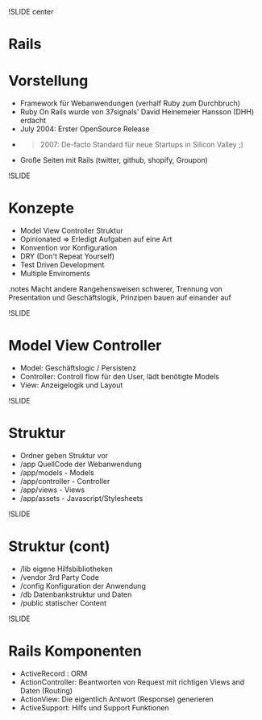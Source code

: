 !SLIDE center
# Rails

<!SLIDE small>
# Vorstellung 
 * Framework für Webanwendungen (verhalf Ruby zum Durchbruch)
 * Ruby On Rails wurde von 37signals' David Heinemeier Hansson (DHH) erdacht
 * July 2004: Erster OpenSource Release
 * > 2007: De-facto Standard für neue Startups in Silicon Valley ;)
 * Große Seiten mit Rails (twitter, github, shopify, Groupon)
 
!SLIDE
# Konzepte
  * Model View Controller Struktur
  * Opinionated => Erledigt Aufgaben auf eine Art
  * Konvention vor Konfiguration
  * DRY (Don't Repeat Yourself)
  * Test Driven Development
  * Multiple Enviroments
  
.notes Macht andere Rangehensweisen schwerer, Trennung von Presentation und Geschäftslogik, Prinzipen bauen auf einander auf

!SLIDE
# Model View Controller
  * Model: Geschäftslogic / Persistenz
  * Controller: Controll flow für den User, lädt benötigte Models
  * View: Anzeigelogik und Layout

!SLIDE
# Struktur
  * Ordner geben Struktur vor
  * /app QuellCode der Webanwendung
  * /app/models - Models
  * /app/controller - Controller
  * /app/views - Views
  * /app/assets - Javascript/Stylesheets

!SLIDE  
# Struktur (cont)  
  * /lib eigene Hilfsbibliotheken
  * /vendor 3rd Party Code
  * /config Konfiguration der Anwendung
  * /db Datenbankstruktur und Daten
  * /public statischer Content

!SLIDE
# Rails Komponenten
  * ActiveRecord : ORM
  * ActionController: Beantworten von Request mit richtigen Views and Daten (Routing)
  * ActionView: Die eigentlich Antwort (Response) generieren
  * ActiveSupport: Hilfs und Support Funktionen 